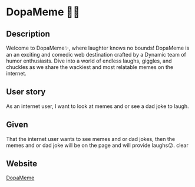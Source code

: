 # DopaMeme 🥳🤪

## Description
Welcome to DopaMeme✨, where laughter knows no bounds! DopaMeme is an an exciting and comedic web destination crafted by a Dynamic team of humor enthusiasts. Dive into a world of endless laughs, giggles, and chuckles as we share the wackiest and most relatable memes on the internet. 

## User story
As an internet user, I want to look at memes and or see a dad joke to laugh.
## Given
That the internet user wants to see memes and or dad jokes, then the memes and or dad joke will be on the page and will provide laughs😜.
clear
## Website
<a href="https://jhettortle.github.io/Project-01/">DopaMeme</a>